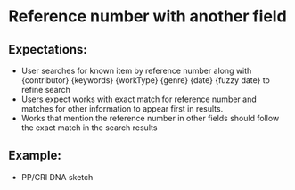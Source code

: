 # Reference number with another field 

## Expectations:

*	User searches for known item by reference number along with {contributor} {keywords} {workType} {genre} {date} {fuzzy date} to refine search
*	Users expect works with exact match for reference number and matches for other information to appear first in results. 
*	Works that mention the reference number in other fields should follow the exact match in the search results 


## Example: 

*	PP/CRI DNA sketch
